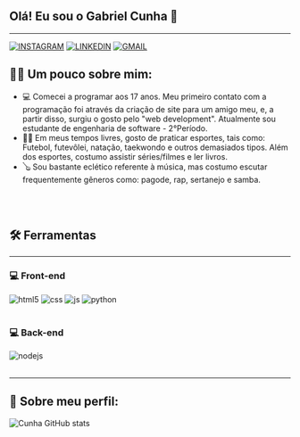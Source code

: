 <div><h2>Olá! Eu sou o Gabriel Cunha 👋</h2></div>
<hr>

[![INSTAGRAM](https://img.shields.io/badge/Instagram-E4405F?style=for-the-badge&logo=instagram&logoColor=white)](https://www.instagram.com/gcunhaa18/)
[![LINKEDIN](https://img.shields.io/badge/LinkedIn-0077B5?style=for-the-badge&logo=linkedin&logoColor=white)](https://www.linkedin.com/in/gcunhaa18/)
[![GMAIL](https://img.shields.io/badge/Gmail-D14836?style=for-the-badge&logo=gmail&logoColor=white)](https://mail.google.com/mail/u/0/?tab=wm#inbox?compose=new)


<h2>🙋‍♂️ Um pouco sobre mim:</h2>
<ul>
<li>💻 Comecei a programar aos 17 anos. Meu primeiro contato com a programação foi através da criação de site para um amigo meu, e, a partir disso, surgiu o gosto pelo "web development". Atualmente sou estudante de engenharia de software - 2°Período.</li>
<li>🏃‍♂️ Em meus tempos livres, gosto de praticar esportes, tais como: Futebol, futevôlei, natação, taekwondo e outros demasiados tipos. Além dos esportes, costumo assistir séries/filmes e ler livros.</li>
<li>🪕 Sou bastante eclético referente à música, mas costumo escutar frequentemente gêneros como: pagode, rap, sertanejo e samba.</li>
</ul>
<br><br/>
<h2>🛠️ Ferramentas</h2>
<hr>

<h3>💻 Front-end</h3>
<div style="display: inline_block">
  <img align="center" alt="html5" src="https://img.shields.io/badge/HTML5-E34F26?style=for-the-badge&logo=html5&logoColor=white" />
  <img align="center" alt="css" src="https://img.shields.io/badge/CSS3-1572B6?style=for-the-badge&logo=css3&logoColor=white" />
  <img align="center" alt="js" src="https://img.shields.io/badge/JavaScript-F7DF1E?style=for-the-badge&logo=javascript&logoColor=black" />
  <img align="center" alt="python" src="https://img.shields.io/badge/Python-14354C?style=for-the-badge&logo=python&logoColor=white" />
</div><br/>
<h3>💻 Back-end</h3>
<div style="display: inline_block">
  <img align="center" alt="nodejs" src="https://img.shields.io/badge/Node.js-43853D?style=for-the-badge&logo=node.js&logoColor=white" />
</div><br/>
<hr>

<h2>🔎 Sobre meu perfil:</h2>

![Cunha GitHub stats](https://github-readme-stats.vercel.app/api?username=cunhatalisca&show_icons=true&theme=dracula&count_private=true)




